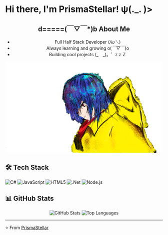 # Hi there, I'm PrismaStellar! ψ(._. )>

<div align="center">

## d=====(￣▽￣*)b About Me
-  Full Half Stack Developer (*/ω＼*)
-  Always learning and growing o(*￣▽￣*)o
-  Building cool projects (_　_)。゜zｚＺ

<img src="https://raw.githubusercontent.com/PrismaStellar/PrismaStellar/main/assets/prisma2.png" width="500"/>
</div>

## 🛠️ Tech Stack
![C#](https://img.shields.io/badge/C%23-239120?style=flat&logo=c-sharp&logoColor=white)
![JavaScript](https://img.shields.io/badge/JavaScript-F7DF1E?style=flat&logo=javascript&logoColor=black)
![HTML5](https://img.shields.io/badge/HTML5-E34F26?style=flat&logo=html5&logoColor=white)
![.Net](https://img.shields.io/badge/.NET-5C2D91?style=flat&logo=.net&logoColor=white)
![Node.js](https://img.shields.io/badge/Node.js-43853D?style=flat&logo=node.js&logoColor=white)

## 📊 GitHub Stats
<div align="center">
  <img src="https://github-readme-stats.vercel.app/api?username=PrismaStellar&show_icons=true&theme=tokyonight" alt="GitHub Stats" />
  <img src="https://github-readme-stats.vercel.app/api/top-langs/?username=PrismaStellar&layout=compact&theme=tokyonight" alt="Top Languages" />
</div>

---
⭐️ From [PrismaStellar](https://github.com/PrismaStellar)
